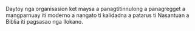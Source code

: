 Daytoy nga organisasion ket maysa a panagtitinnulong a panagregget a mangparnuay iti moderno a nangato ti kalidadna a patarus ti Nasantuan a Biblia iti pagsasao nga Ilokano.
